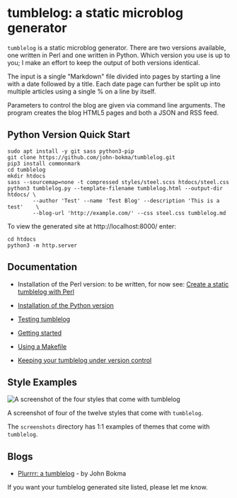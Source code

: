 # tumblelog: a static microblog generator

`tumblelog` is a static microblog generator. There are two versions
available, one written in Perl and one written in Python. Which
version you use is up to you; I make an effort to keep the output of
both versions identical.

The input is a single "Markdown" file divided into pages by starting a
line with a date followed by a title. Each date page can further be
split up into multiple articles using a single % on a line by itself.

Parameters to control the blog are given via command line
arguments. The program creates the blog HTML5 pages and both a JSON
and RSS feed.

## Python Version Quick Start

```
sudo apt install -y git sass python3-pip
git clone https://github.com/john-bokma/tumblelog.git
pip3 install commonmark
cd tumblelog
mkdir htdocs
sass --sourcemap=none -t compressed styles/steel.scss htdocs/steel.css
python3 tumblelog.py --template-filename tumblelog.html --output-dir htdocs/ \
        --author 'Test' --name 'Test Blog' --description 'This is a test'    \
        --blog-url 'http://example.com/' --css steel.css tumblelog.md
```

To view the generated site at http://localhost:8000/ enter:

```
cd htdocs
python3 -m http.server
```

## Documentation

- Installation of the Perl version: to be written, for now see: [Create a static tumblelog with Perl](http://johnbokma.com/blog/2019/03/30/tumblelog-perl.html)

- [Installation of the Python version](http://johnbokma.com/articles/tumblelog/installation-of-the-python-version-of-tumblelog.html)
- [Testing tumblelog](http://johnbokma.com/articles/tumblelog/testing-tumblelog.html)
- [Getting started](http://johnbokma.com/articles/tumblelog/getting-started-with-tumblelog.html)
- [Using a Makefile](http://johnbokma.com/articles/tumblelog/using-a-makefile.html)
- [Keeping your tumblelog under version control](http://johnbokma.com/articles/tumblelog/keeping-your-blog-under-version-control-with-git.html)

## Style Examples

![A screenshot of the four styles that come with tumblelog](https://repository-images.githubusercontent.com/178557390/30c42f00-e7ae-11e9-839d-d6bd6faa6e48)

A screenshot of four of the twelve styles that come with `tumblelog`.

The `screenshots` directory has 1:1 examples of themes that come with
`tumblelog`.

## Blogs

- [Plurrrr: a tumblelog](http://plurrrr.com/) - by John Bokma

If you want your tumblelog generated site listed, please let me know.
